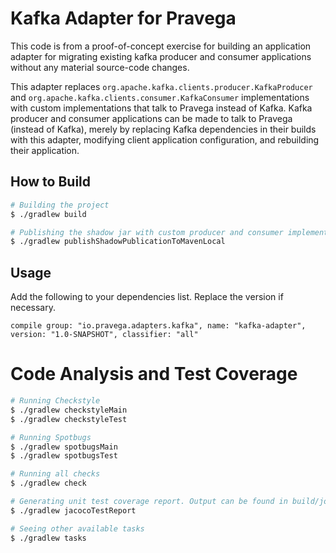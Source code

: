# Kafka Adapter for Pravega

This code is from a proof-of-concept exercise for building an application adapter for migrating existing kafka producer and consumer applications without any material source-code changes. 

This adapter replaces `org.apache.kafka.clients.producer.KafkaProducer` and `org.apache.kafka.clients.consumer.KafkaConsumer` implementations with custom implementations that talk to Pravega instead of Kafka. Kafka producer and consumer applications can be made to talk to Pravega (instead of Kafka), merely by replacing Kafka dependencies in their builds with this adapter, modifying client application configuration, and rebuilding their application.

## How to Build

```bash
# Building the project
$ ./gradlew build

# Publishing the shadow jar with custom producer and consumer implementations to local maven reo. 
$ ./gradlew publishShadowPublicationToMavenLocal
```

## Usage

Add the following to your dependencies list. Replace the version if necessary. 

```
compile group: "io.pravega.adapters.kafka", name: "kafka-adapter", version: "1.0-SNAPSHOT", classifier: "all"
```

# Code Analysis and Test Coverage

```bash
# Running Checkstyle
$ ./gradlew checkstyleMain
$ ./gradlew checkstyleTest

# Running Spotbugs
$ ./gradlew spotbugsMain
$ ./gradlew spotbugsTest

# Running all checks
$ ./gradlew check

# Generating unit test coverage report. Output can be found in build/jococoHtml
$ ./gradlew jacocoTestReport

# Seeing other available tasks
$ ./gradlew tasks
```